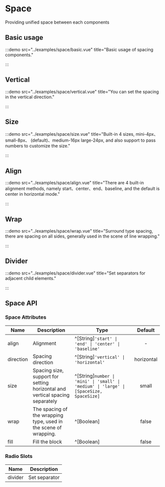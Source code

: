 # Space

Providing unified space between each components

## Basic usage

:::demo src="../examples/space/basic.vue" title="Basic usage of spacing components."

:::

## Vertical

:::demo src="../examples/space/vertical.vue" title="You can set the spacing in the vertical direction."

:::

## Size

:::demo src="../examples/space/size.vue" title="Built-in 4 sizes, mini-4px、small-8px、 (default)、medium-16px large-24px, and also support to pass numbers to customize the size."

:::

## Align

:::demo src="../examples/space/align.vue" title="There are 4 built-in alignment methods, namely start、center、end、baseline, and the default is center in horizontal mode."

:::

## Wrap

:::demo src="../examples/space/wrap.vue" title="Surround type spacing, there are spacing on all sides, generally used in the scene of line wrapping."

:::

## Divider

:::demo src="../examples/space/divider.vue" title="Set separators for adjacent child elements."

:::

## Space API

### Space Attributes

| Name | Description | Type | Default |
| ------ | ---- | ---- | :----: |
| align | Alignment | ^[String]`'start' \| 'end' \| 'center' \| 'baseline'` | - |
| direction | Spacing direction | ^[String]`'vertical' \| 'horizontal'` | horizontal |
| size | Spacing size, support for setting horizontal and vertical spacing separately | ^[String]`number \| 'mini' \| 'small' \| 'medium' \| 'large' \| [SpaceSize, SpaceSize]`| small |
| wrap | The spacing of the wrapping type, used in the scene of wrapping. | ^[Boolean] | false |
| fill | Fill the block | ^[Boolean] | false |

### Radio Slots

| Name | Description |
| ------ | ---- |
| divider | Set separator |
